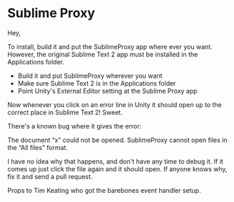 # Sublime Proxy

Hey,

To install, build it and put the SublimeProxy app where ever you want. However, 
the original Sublime Text 2 app must be installed in the Applications folder.

- Build it and put SublimeProxy wherever you want
- Make sure Sublime Text 2 is in the Applications folder
- Point Unity's External Editor setting at the Sublime Proxy app

Now whenever you click on an error line in Unity it should open up to the
correct place in Sublime Text 2! Sweet.

There's a known bug where it gives the error:

The document “x” could not be opened.
SublimeProxy cannot open files in the “All files” format.

I have no idea why that happens, and don't have any time to debug it. If it
comes up just click the file again and it should open. If anyone knows why,
fix it and send a pull request.

Props to Tim Keating who got the barebones event handler setup.
